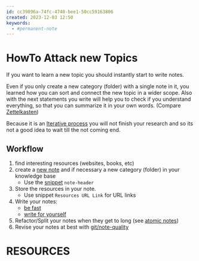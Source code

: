 ```yaml
---
id: cc39896a-74fc-4740-bee1-50cc59163806
created: 2023-12-03 12:50
keywords:
  - #permanent-note
---
```



HowTo Attack new Topics
======================================================================

If you want to learn a new topic you should instantly start to write notes. 

Even if you only create a new category (folder) with a single note in it, you learned how you can sort and connect the new topic in a wider scope. 
Also with the next statements you write will help you to check if you understand everything, so that you can summarize it in your own words. 
(Compare [Zettelkasten](../note-taking/zettelkasten.md))  

Because it is an [Iterative process](../note-taking/iterative-process.md) you will not finish your research and so its not a good idea to wait till the not coming end. 


Workflow
------------------------------------------------------------
1. find interesting resources (websites, books, etc)  
2. create a [new note](../repository-base/workflow-new-note.md) and if necessary a new category (folder) in your knowledge base
    * Use the [snippet](/coding/vs-code/snippets.md) `note-header`  
3. Store the resources in your note.  
    * Use snippet `Resources URL Link` for URL links
4. Write your notes: 
    * [be fast](../note-taking/be-fast.md)
    * [write for yourself](../note-taking/write-for-yourself.md) 
5. Refactor/Split your notes when they get to long (see [atomic notes](../note-taking/atomic-notes.md))  
6. Revise your notes at best with [git/note-quality](/coding/git/note-quality.md)  




RESOURCES
======================================================================
